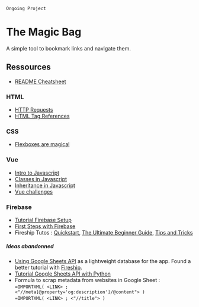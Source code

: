 `Ongoing Project`

# The Magic Bag

A simple tool to bookmark links and navigate them.

## Ressources

* [README Cheatsheet](https://github.com/adam-p/markdown-here/wiki/Markdown-Cheatsheet)

### HTML

* [HTTP Requests](https://developer.mozilla.org/fr/docs/Web/HTTP/Methods)
* [HTML Tag References](https://www.w3schools.com/tags/default.asp)

### CSS

* [Flexboxes are magical](https://css-tricks.com/snippets/css/a-guide-to-flexbox/#aa-basics-and-terminology)

### Vue

* [Intro to Javascript](https://developer.mozilla.org/en-US/docs/Web/JavaScript/A_re-introduction_to_JavaScript)
* [Classes in Javascript](https://developer.mozilla.org/en-US/docs/Web/JavaScript/Reference/Classes)
* [Inheritance in Javascript](https://developer.mozilla.org/en-US/docs/Web/JavaScript/Inheritance_and_the_prototype_chain)
* [Vue challenges](https://vuejs-challenges.netlify.app/challenges.html#category=Built-ins)

### Firebase

* [Tutorial Firebase Setup](https://firebase.google.com/docs/database/web/start)
* [First Steps with Firebase](https://cloud.google.com/firestore/docs/client/get-firebase)
* Fireship Tutos : [Quickstart](https://fireship.io/lessons/firebase-quickstart/), [The Ultimate Beginner Guide](https://fireship.io/lessons/the-ultimate-beginners-guide-to-firebase/), [Tips and Tricks](https://fireship.io/lessons/firebase-tips-and-tricks/)


##### Ideas abandonned

* [Using Google Sheets API](https://albertauyeung.github.io/2020/04/26/vuejs-google-sheets.html/) as a lightweight database for the app. Found a better tutorial with [Fireship](https://fireship.io/lessons/google-sheets-database-nextjs/). 
* [Tutorial Google Sheets API with Python](https://towardsdatascience.com/turn-google-sheets-into-your-own-database-with-python-4aa0b4360ce7#461d)
* Formula to scrap metadata from websites in Google Sheet : 
<br>	`=IMPORTXML( <LINK> ; <"//meta[@property='og:description']/@content"> )` 
<br>	`=IMPORTXML( <LINK> ; <"//title"> )`
